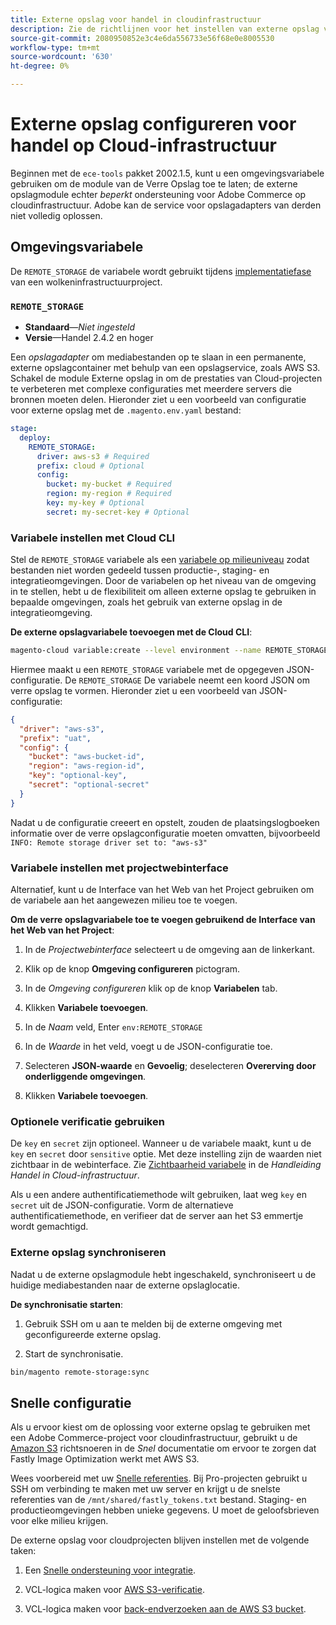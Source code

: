 ```yaml
---
title: Externe opslag voor handel in cloudinfrastructuur
description: Zie de richtlijnen voor het instellen van externe opslag voor Adobe Commerce op cloudinfrastructuur.
source-git-commit: 2080950852e3c4e6da556733e56f68e0e8005530
workflow-type: tm+mt
source-wordcount: '630'
ht-degree: 0%

---
```



# Externe opslag configureren voor handel op Cloud-infrastructuur

Beginnen met de `ece-tools` pakket 2002.1.5, kunt u een omgevingsvariabele gebruiken om de module van de Verre Opslag toe te laten; de externe opslagmodule echter _beperkt_ ondersteuning voor Adobe Commerce op cloudinfrastructuur. Adobe kan de service voor opslagadapters van derden niet volledig oplossen.

## Omgevingsvariabele

De `REMOTE_STORAGE` de variabele wordt gebruikt tijdens [implementatiefase](https://experienceleague.adobe.com/docs/commerce-cloud-service/user-guide/develop/deploy/process.html) van een wolkeninfrastructuurproject.

### `REMOTE_STORAGE`

- **Standaard**—_Niet ingesteld_
- **Versie**—Handel 2.4.2 en hoger

Een _opslagadapter_ om mediabestanden op te slaan in een permanente, externe opslagcontainer met behulp van een opslagservice, zoals AWS S3. Schakel de module Externe opslag in om de prestaties van Cloud-projecten te verbeteren met complexe configuraties met meerdere servers die bronnen moeten delen. Hieronder ziet u een voorbeeld van configuratie voor externe opslag met de `.magento.env.yaml` bestand:

```yaml
stage:
  deploy:
    REMOTE_STORAGE:
      driver: aws-s3 # Required
      prefix: cloud # Optional
      config:
        bucket: my-bucket # Required
        region: my-region # Required
        key: my-key # Optional
        secret: my-secret-key # Optional
```

### Variabele instellen met Cloud CLI

Stel de `REMOTE_STORAGE` variabele als een [variabele op milieuniveau](https://experienceleague.adobe.com/docs/commerce-cloud-service/user-guide/configure/env/variable-levels.html) zodat bestanden niet worden gedeeld tussen productie-, staging- en integratieomgevingen. Door de variabelen op het niveau van de omgeving in te stellen, hebt u de flexibiliteit om alleen externe opslag te gebruiken in bepaalde omgevingen, zoals het gebruik van externe opslag in de integratieomgeving.

**De externe opslagvariabele toevoegen met de Cloud CLI**:

```bash
magento-cloud variable:create --level environment --name REMOTE_STORAGE --json true --inheritable false --value '{"driver":"aws-s3","prefix":"uat","config":{"bucket":"aws-bucket-id","region":"eu-west-1","key":"optional-key","secret":"optional-secret"}}'
```

Hiermee maakt u een `REMOTE_STORAGE` variabele met de opgegeven JSON-configuratie. De `REMOTE_STORAGE` De variabele neemt een koord JSON om verre opslag te vormen. Hieronder ziet u een voorbeeld van JSON-configuratie:

```json
{
  "driver": "aws-s3",
  "prefix": "uat",
  "config": {
    "bucket": "aws-bucket-id",
    "region": "aws-region-id",
    "key": "optional-key",
    "secret": "optional-secret"
  }
}
```

Nadat u de configuratie creeert en opstelt, zouden de plaatsingslogboeken informatie over de verre opslagconfiguratie moeten omvatten, bijvoorbeeld `INFO: Remote storage driver set to: "aws-s3"`

### Variabele instellen met projectwebinterface

Alternatief, kunt u de Interface van het Web van het Project gebruiken om de variabele aan het aangewezen milieu toe te voegen.

**Om de verre opslagvariabele toe te voegen gebruikend de Interface van het Web van het Project**:

1. In de _Projectwebinterface_ selecteert u de omgeving aan de linkerkant.

1. Klik op de knop **Omgeving configureren** pictogram.

1. In de _Omgeving configureren_ klik op de knop **Variabelen** tab.

1. Klikken **Variabele toevoegen**.

1. In de _Naam_ veld, Enter `env:REMOTE_STORAGE`

1. In de _Waarde_ in het veld, voegt u de JSON-configuratie toe.

1. Selecteren **JSON-waarde** en **Gevoelig**; deselecteren **Overerving door onderliggende omgevingen**.

1. Klikken **Variabele toevoegen**.

### Optionele verificatie gebruiken

De `key` en `secret` zijn optioneel. Wanneer u de variabele maakt, kunt u de `key` en `secret` door `sensitive` optie. Met deze instelling zijn de waarden niet zichtbaar in de webinterface. Zie [Zichtbaarheid variabele](https://experienceleague.adobe.com/docs/commerce-cloud-service/user-guide/configure/env/variable-levels.html#visibility) in de _Handleiding Handel in Cloud-infrastructuur_.

Als u een andere authentificatiemethode wilt gebruiken, laat weg `key` en `secret` uit de JSON-configuratie. Vorm de alternatieve authentificatiemethode, en verifieer dat de server aan het S3 emmertje wordt gemachtigd.

### Externe opslag synchroniseren

Nadat u de externe opslagmodule hebt ingeschakeld, synchroniseert u de huidige mediabestanden naar de externe opslaglocatie.

**De synchronisatie starten**:

1. Gebruik SSH om u aan te melden bij de externe omgeving met geconfigureerde externe opslag.

1. Start de synchronisatie.

```bash
bin/magento remote-storage:sync 
```

## Snelle configuratie

Als u ervoor kiest om de oplossing voor externe opslag te gebruiken met een Adobe Commerce-project voor cloudinfrastructuur, gebruikt u de [Amazon S3](https://docs.fastly.com/en/guides/amazon-s3) richtsnoeren in de _Snel_ documentatie om ervoor te zorgen dat Fastly Image Optimization werkt met AWS S3.

Wees voorbereid met uw [Snelle referenties](https://experienceleague.adobe.com/docs/commerce-cloud-service/user-guide/cdn/setup-fastly/fastly-configuration.html#get-fastly-credentials). Bij Pro-projecten gebruikt u SSH om verbinding te maken met uw server en krijgt u de snelste referenties van de `/mnt/shared/fastly_tokens.txt` bestand. Staging- en productieomgevingen hebben unieke gegevens. U moet de geloofsbrieven voor elke milieu krijgen.

De externe opslag voor cloudprojecten blijven instellen met de volgende taken:

1. Een [Snelle ondersteuning voor integratie](https://github.com/fastly/fastly-magento2/blob/master/Documentation/Guides/Edge-Modules/EDGE-MODULE-OTHER-CMS-INTEGRATION.md).

1. VCL-logica maken voor [AWS S3-verificatie](https://docs.fastly.com/en/guides/amazon-s3#using-an-amazon-s3-private-bucket).

1. VCL-logica maken voor [back-endverzoeken aan de AWS S3 bucket](https://developer.fastly.com/reference/vcl/variables/backend-connection/req-backend/).
